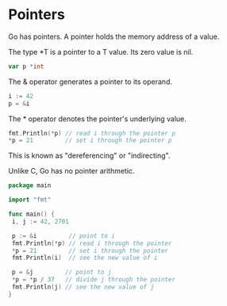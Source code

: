 # Pointers

Go has pointers. A pointer holds the memory address of a value.

The type *T is a pointer to a T value. Its zero value is nil.

```go
var p *int
```

The & operator generates a pointer to its operand.

```go
i := 42
p = &i
```

The * operator denotes the pointer's underlying value.

```go
fmt.Println(*p) // read i through the pointer p
*p = 21         // set i through the pointer p
```

This is known as "dereferencing" or "indirecting".

Unlike C, Go has no pointer arithmetic.

```go
package main

import "fmt"

func main() {
 i, j := 42, 2701

 p := &i         // point to i
 fmt.Println(*p) // read i through the pointer
 *p = 21         // set i through the pointer
 fmt.Println(i)  // see the new value of i

 p = &j         // point to j
 *p = *p / 37   // divide j through the pointer
 fmt.Println(j) // see the new value of j
}

```
